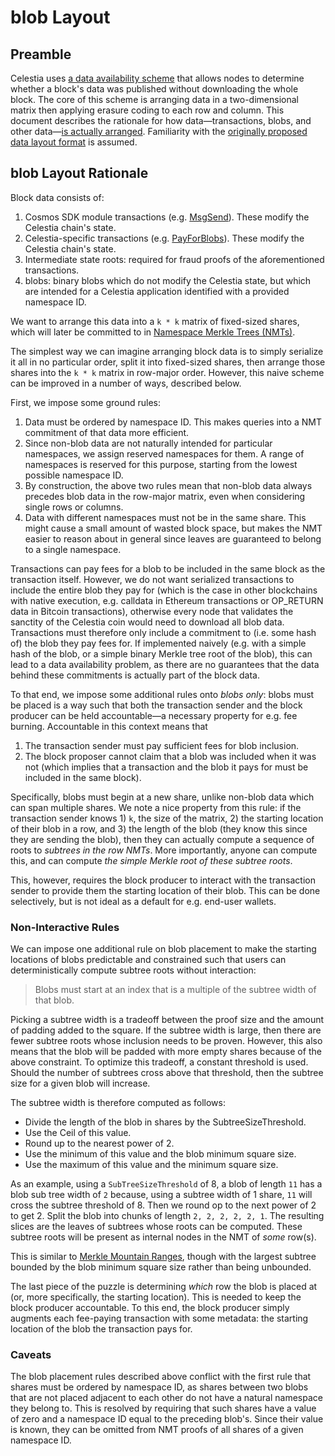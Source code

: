 # blob Layout

<!-- toc -->

## Preamble

Celestia uses [a data availability scheme](https://arxiv.org/abs/1809.09044) that allows nodes to determine whether a block's data was published without downloading the whole block. The core of this scheme is arranging data in a two-dimensional matrix then applying erasure coding to each row and column. This document describes the rationale for how data—transactions, blobs, and other data—[is actually arranged](../specs/data_structures.md#arranging-available-data-into-shares). Familiarity with the [originally proposed data layout format](https://arxiv.org/abs/1809.09044) is assumed.

## blob Layout Rationale

Block data consists of:

1. Cosmos SDK module transactions (e.g. [MsgSend](https://github.com/cosmos/cosmos-sdk/blob/f71df80e93bffbf7ce5fbd519c6154a2ee9f991b/proto/cosmos/bank/v1beta1/tx.proto#L21-L32)). These modify the Celestia chain's state.
1. Celestia-specific transactions (e.g. [PayForBlobs](../specs/data_structures.md#payforblobdata)). These modify the Celestia chain's state.
1. Intermediate state roots: required for fraud proofs of the aforementioned transactions.
1. blobs: binary blobs which do not modify the Celestia state, but which are intended for a Celestia application identified with a provided namespace ID.

We want to arrange this data into a `k * k` matrix of fixed-sized shares, which will later be committed to in [Namespace Merkle Trees (NMTs)](../specs/data_structures.md#namespace-merkle-tree).

The simplest way we can imagine arranging block data is to simply serialize it all in no particular order, split it into fixed-sized shares, then arrange those shares into the `k * k` matrix in row-major order. However, this naive scheme can be improved in a number of ways, described below.

First, we impose some ground rules:

1. Data must be ordered by namespace ID. This makes queries into a NMT commitment of that data more efficient.
1. Since non-blob data are not naturally intended for particular namespaces, we assign reserved namespaces for them. A range of namespaces is reserved for this purpose, starting from the lowest possible namespace ID.
1. By construction, the above two rules mean that non-blob data always precedes blob data in the row-major matrix, even when considering single rows or columns.
1. Data with different namespaces must not be in the same share. This might cause a small amount of wasted block space, but makes the NMT easier to reason about in general since leaves are guaranteed to belong to a single namespace.

Transactions can pay fees for a blob to be included in the same block as the transaction itself. However, we do not want serialized transactions to include the entire blob they pay for (which is the case in other blockchains with native execution, e.g. calldata in Ethereum transactions or OP_RETURN data in Bitcoin transactions), otherwise every node that validates the sanctity of the Celestia coin would need to download all blob data. Transactions must therefore only include a commitment to (i.e. some hash of) the blob they pay fees for. If implemented naively (e.g. with a simple hash of the blob, or a simple binary Merkle tree root of the blob), this can lead to a data availability problem, as there are no guarantees that the data behind these commitments is actually part of the block data.

To that end, we impose some additional rules onto _blobs only_: blobs must be placed is a way such that both the transaction sender and the block producer can be held accountable—a necessary property for e.g. fee burning. Accountable in this context means that

1. The transaction sender must pay sufficient fees for blob inclusion.
1. The block proposer cannot claim that a blob was included when it was not (which implies that a transaction and the blob it pays for must be included in the same block).

Specifically, blobs must begin at a new share, unlike non-blob data which can span multiple shares. We note a nice property from this rule: if the transaction sender knows 1) `k`, the size of the matrix, 2) the starting location of their blob in a row, and 3) the length of the blob (they know this since they are sending the blob), then they can actually compute a sequence of roots to _subtrees in the row NMTs_. More importantly, anyone can compute this, and can compute _the simple Merkle root of these subtree roots_.

This, however, requires the block producer to interact with the transaction sender to provide them the starting location of their blob. This can be done selectively, but is not ideal as a default for e.g. end-user wallets.

### Non-Interactive Rules

We can impose one additional rule on blob placement to make the starting locations of blobs predictable and constrained such that users can deterministically compute subtree roots without interaction:

> Blobs must start at an index that is a multiple of the subtree width of that blob.

Picking a subtree width is a tradeoff between the proof size and the amount of padding added to the square. If the subtree width is large, then there are fewer subtree roots whose inclusion needs to be proven. However, this also means that the blob will be padded with more empty shares because of the above constraint. To optimize this tradeoff, a constant threshold is used. Should the number of subtrees cross above that threshold, then the subtree size for a given blob will increase.

The subtree width is therefore computed as follows:

- Divide the length of the blob in shares by the SubtreeSizeThreshold.
- Use the Ceil of this value.
- Round up to the nearest power of 2.
- Use the minimum of this value and the blob minimum square size.
- Use the maximum of this value and the minimum square size.

As an example, using a `SubTreeSizeThreshold` of 8, a blob of length `11` has a blob sub tree width of `2` because, using a subtree width of 1 share, `11` will cross the subtree threshold of 8. Then we round op to the next power of 2 to get 2. Split the blob into chunks of length `2, 2, 2, 2, 2, 1`. The resulting slices are the leaves of subtrees whose roots can be computed. These subtree roots will be present as internal nodes in the NMT of _some_ row(s).

This is similar to [Merkle Mountain Ranges](https://www.usenix.org/legacy/event/sec09/tech/full_papers/crosby.pdf), though with the largest subtree bounded by the blob minimum square size rather than being unbounded.

The last piece of the puzzle is determining _which_ row the blob is placed at (or, more specifically, the starting location). This is needed to keep the block producer accountable. To this end, the block producer simply augments each fee-paying transaction with some metadata: the starting location of the blob the transaction pays for.

### Caveats

The blob placement rules described above conflict with the first rule that shares must be ordered by namespace ID, as shares between two blobs that are not placed adjacent to each other do not have a natural namespace they belong to. This is resolved by requiring that such shares have a value of zero and a namespace ID equal to the preceding blob's. Since their value is known, they can be omitted from NMT proofs of all shares of a given namespace ID.

